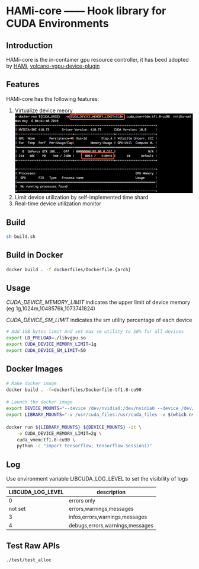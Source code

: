 # HAMi-core —— Hook library for CUDA Environments

## Introduction

HAMi-core is the in-container gpu resource controller, it has beed adopted by [HAMi](https://github.com/HAMi-project/HAMi), [volcano-vgpu-device-plugin](https://github.com/volcano-sh/devices)

## Features

HAMi-core has the following features:
1. Virtualize device meory
![image](docs/images/sample_nvidia-smi.png)
2. Limit device utilization by self-implemented time shard
3. Real-time device utilization monitor 

## Build

```bash
sh build.sh
```

## Build in Docker

```bash
docker build . -f dockerfiles/Dockerfile.{arch}
```

## Usage

_CUDA_DEVICE_MEMORY_LIMIT_ indicates the upper limit of device memory (eg 1g,1024m,1048576k,1073741824) 

_CUDA_DEVICE_SM_LIMIT_ indicates the sm utility percentage of each device

```bash
# Add 1GB bytes limit And set max sm utility to 50% for all devices
export LD_PRELOAD=./libvgpu.so
export CUDA_DEVICE_MEMORY_LIMIT=1g
export CUDA_DEVICE_SM_LIMIT=50
```

## Docker Images
```bash
# Make docker image
docker build . -f=dockerfiles/Dockerfile-tf1.8-cu90

# Launch the docker image
export DEVICE_MOUNTS="--device /dev/nvidia0:/dev/nvidia0 --device /dev/nvidia-uvm:/dev/nvidia-uvm --device /dev/nvidiactl:/dev/nvidiactl"
export LIBRARY_MOUNTS="-v /usr/cuda_files:/usr/cuda_files -v $(which nvidia-smi):/bin/nvidia-smi"

docker run ${LIBRARY_MOUNTS} ${DEVICE_MOUNTS} -it \
    -e CUDA_DEVICE_MEMORY_LIMIT=2g \
    cuda_vmem:tf1.8-cu90 \
    python -c "import tensorflow; tensorflow.Session()"
```

## Log

Use environment variable LIBCUDA_LOG_LEVEL to set the visibility of logs

| LIBCUDA_LOG_LEVEL | description |
| ----------------- | ----------- |
|  0          | errors only |
|  not set          | errors,warnings,messages |
|  3                | infos,errors,warnings,messages |
|  4                | debugs,errors,warnings,messages |


## Test Raw APIs

```bash
./test/test_alloc
```
